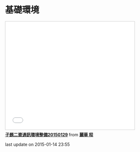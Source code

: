# 基礎環境
<iframe src="//www.slideshare.net/slideshow/embed_code/44139425" width="425" height="355" frameborder="0" marginwidth="0" marginheight="0" scrolling="no" style="border:1px solid #CCC; border-width:1px; margin-bottom:5px; max-width: 100%;" allowfullscreen> </iframe> <div style="margin-bottom:5px"> <strong> <a href="//www.slideshare.net/ssusera05b0b/20150129-44139425" title="子題二資通訊環境整備20150129" target="_blank">子題二資通訊環境整備20150129</a> </strong> from <strong><a href="//www.slideshare.net/ssusera05b0b" target="_blank">麗華 程</a></strong> </div>

last update on 2015-01-14 23:55